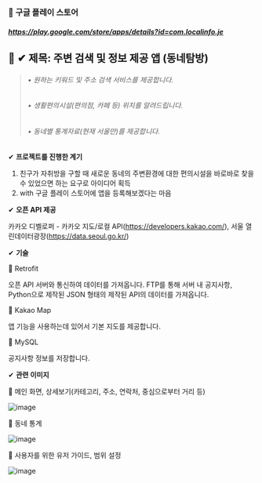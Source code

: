 ### 🛒 **구글 플레이 스토어**
##### https://play.google.com/store/apps/details?id=com.localinfo.je

## 🎈 ✔ **제목: 주변 검색 및 정보 제공 앱 (동네탐방)**

> ######   • 원하는 키워드 및 주소 검색 서비스를 제공합니다.
> ######   • 생활편의시설(편의점, 카페 등) 위치를 알려드립니다.
> ######   • 동네별 통계자료(현재 서울만)를 제공합니다.


✔ **프로젝트를 진행한 계기**

1. 친구가 자취방을 구할 때 새로운 동네의 주변환경에 대한 편의시설을 바로바로 찾을 수 있었으면 하는 요구로 아이디어 획득
2. with 구글 플레이 스토어에 앱을 등록해보겠다는 마음

✔ **오픈 API 제공**

카카오 디벨로퍼 - 카카오 지도/로컬 API(https://developers.kakao.com/), 서울 열린데이터광장(https://data.seoul.go.kr/)

✔ **기술**

📌 Retrofit

오픈 API 서버와 통신하여 데이터를 가져옵니다.
FTP를 통해 서버 내 공지사항, Python으로 제작된 JSON 형태의 제작된 API의 데이터를 가져옵니다. 

📌 Kakao Map

앱 기능을 사용하는데 있어서 기본 지도를 제공합니다.

📌 MySQL

공지사항 정보를 저장합니다.


✔ **관련 이미지**

🚩 메인 화면, 상세보기(카테고리, 주소, 연락처, 중심으로부터 거리 등) 

![image](https://user-images.githubusercontent.com/61875571/109950006-695b9580-7d1f-11eb-806f-e3a1ca0a0991.png)


🚩 동네 통계

![image](https://user-images.githubusercontent.com/61875571/109950600-0a4a5080-7d20-11eb-8028-6a6f38ed0ce6.png)


🚩 사용자를 위한 유저 가이드, 범위 설정

![image](https://user-images.githubusercontent.com/61875571/109950790-4e3d5580-7d20-11eb-9df8-db4f0399f532.png)

